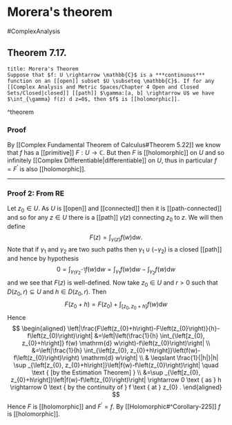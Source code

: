# Morera's theorem
#ComplexAnalysis 

## Theorem 7.17.

```ad-theorem
title: Morera's Theorem
Suppose that $f: U \rightarrow \mathbb{C}$ is a ***continuous*** function on an [[open]] subset $U \subseteq \mathbb{C}$. If for any [[Complex Analysis and Metric Spaces/Chapter 4 Open and Closed Sets/Closed|closed]] [[path]] $\gamma:[a, b] \rightarrow U$ we have $\int_{\gamma} f(z) d z=0$, then $f$ is [[holomorphic]].
```
^theorem

### Proof
By [[Complex Fundamental Theorem of Calculus#Theorem 5.22]] we know that $f$ has a [[primitive]] $F: U \rightarrow \mathbb{C}$. But then $F$ is [[holomorphic]] on $U$ and so infinitely [[Complex Differentiable|differentiable]] on $U$, thus in particular $f=F^{\prime}$ is also [[holomorphic]].

---

### Proof 2: From RE
Let $z_{0} \in U .$ As $U$ is [[open]] and [[connected]] then it is [[path-connected]] and so for any $z \in U$ there is a [[path]] $\gamma(z)$ connecting $z_{0}$ to $z$. We will then define
$$
F(z)=\int_{\gamma(z)} f(w) \mathrm{d} w .
$$
Note that if $\gamma_{1}$ and $\gamma_{2}$ are two such paths then $\gamma_{1} \cup\left(-\gamma_{2}\right)$ is a closed [[path]] and hence by hypothesis
$$
0=\int_{\gamma_{1} \gamma_{2}^{-1}} f(w) \mathrm{d} w=\int_{\gamma_{1}} f(w) \mathrm{d} w-\int_{\gamma_{2}} f(w) \mathrm{d} w
$$
and we see that $F(z)$ is well-defined.
Now take $z_{0} \in U$ and $r>0$ such that $D\left(z_{0}, r\right) \subseteq U$ and $h \in D\left(z_{0}, r\right)$. Then
$$
F\left(z_{0}+h\right)=F\left(z_{0}\right)+\int_{\left[z_{0}, z_{0}+h\right]} f(w) \mathrm{d} w
$$
Hence
$$
\begin{aligned}
\left|\frac{F\left(z_{0}+h\right)-F\left(z_{0}\right)}{h}-f\left(z_{0}\right)\right| &=\left|\left(\frac{1}{h} \int_{\left[z_{0}, z_{0}+h\right]} f(w) \mathrm{d} w\right)-f\left(z_{0}\right)\right| \\
&=\left|\frac{1}{h} \int_{\left[z_{0}, z_{0}+h\right]}\left(f(w)-f\left(z_{0}\right)\right) \mathrm{d} w\right| \\
& \leqslant \frac{1}{|h|}|h| \sup _{\left[z_{0}, z_{0}+h\right]}\left|f(w)-f\left(z_{0}\right)\right| \quad \text { [by the Estimation Theorem] } \\
&=\sup _{\left[z_{0}, z_{0}+h\right]}\left|f(w)-f\left(z_{0}\right)\right| \rightarrow 0 \text { as } h \rightarrow 0 \text { by the continuity of } f \text { at } z_{0} .
\end{aligned}
$$
Hence $F$ is [[holomorphic]] and $F^{\prime}=f$. By [[Holomorphic#^Corollary-225]] $f$ is [[holomorphic]].